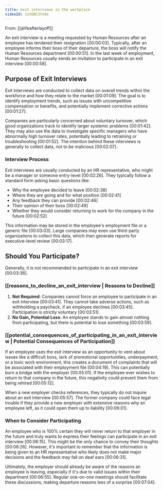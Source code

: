 ```yaml
---
title: exit interviews in the workplace
videoId: 1vSGNC3Yn0s
---
```


From: [[alifeafterlayoff]] <br/> 

An exit interview is a meeting requested by Human Resources after an employee has tendered their resignation <a class="yt-timestamp" data-t="00:00:03">[00:00:03]</a>. Typically, after an employee informs their boss of their departure, the boss will notify the Human Resources department <a class="yt-timestamp" data-t="00:00:51">[00:00:51]</a>. In the last week of employment, Human Resources usually sends an invitation to participate in an exit interview <a class="yt-timestamp" data-t="00:00:58">[00:00:58]</a>.

## Purpose of Exit Interviews

Exit interviews are conducted to collect data on overall trends within the workforce and how they relate to the market <a class="yt-timestamp" data-t="00:01:09">[00:01:09]</a>. The goal is to identify employment trends, such as issues with uncompetitive compensation or benefits, and potentially implement corrective actions <a class="yt-timestamp" data-t="00:01:27">[00:01:27]</a>.

Companies are particularly concerned about voluntary turnover, which good organizations track to identify larger systemic problems <a class="yt-timestamp" data-t="00:01:42">[00:01:42]</a>. They may also use the data to investigate specific managers who have abnormally high turnover rates, potentially leading to retraining or troubleshooting <a class="yt-timestamp" data-t="00:01:52">[00:01:52]</a>. The intention behind these interviews is generally to collect data, not to be malicious <a class="yt-timestamp" data-t="00:02:07">[00:02:07]</a>.

### Interview Process

Exit interviews are usually conducted by an HR representative, who might be a manager or someone entry-level <a class="yt-timestamp" data-t="00:02:26">[00:02:26]</a>. They typically follow a standard form asking basic questions like:
*   Why the employee decided to leave <a class="yt-timestamp" data-t="00:02:38">[00:02:38]</a>
*   Where they are going and for what position <a class="yt-timestamp" data-t="00:02:41">[00:02:41]</a>
*   Any feedback they can provide <a class="yt-timestamp" data-t="00:02:46">[00:02:46]</a>
*   Their opinion of their boss <a class="yt-timestamp" data-t="00:02:49">[00:02:49]</a>
*   Whether they would consider returning to work for the company in the future <a class="yt-timestamp" data-t="00:02:52">[00:02:52]</a>

This information may be stored in the employee's employment file or a generic file <a class="yt-timestamp" data-t="00:03:03">[00:03:03]</a>. Large companies may even use third-party organizations to collect this data, which then generate reports for executive-level review <a class="yt-timestamp" data-t="00:03:17">[00:03:17]</a>.

## Should You Participate?

Generally, it is not recommended to participate in an exit interview <a class="yt-timestamp" data-t="00:03:36">[00:03:36]</a>.

### [[reasons_to_decline_an_exit_interview | Reasons to Decline]]

1.  **Not Required**: Companies cannot force an employee to participate in an exit interview <a class="yt-timestamp" data-t="00:03:41">[00:03:41]</a>. They cannot take adverse actions, such as withholding a paycheck, if an employee declines <a class="yt-timestamp" data-t="00:03:45">[00:03:45]</a>. Participation is strictly voluntary <a class="yt-timestamp" data-t="00:03:51">[00:03:51]</a>.
2.  **No Gain, Potential Loss**: An employee stands to gain almost nothing from participating, but there is potential to lose something <a class="yt-timestamp" data-t="00:03:59">[00:03:59]</a>.

### [[potential_consequences_of_participating_in_an_exit_interview | Potential Consequences of Participation]]

If an employee uses the exit interview as an opportunity to vent about issues like a difficult boss, lack of promotional opportunities, underpayment, or a toxic work environment, this creates a document of complaints that will be associated with their employment file <a class="yt-timestamp" data-t="00:04:19">[00:04:19]</a>. This can potentially burn a bridge with the employer <a class="yt-timestamp" data-t="00:05:01">[00:05:01]</a>. If the employee ever wishes to return to that company in the future, this negativity could prevent them from being rehired <a class="yt-timestamp" data-t="00:05:12">[00:05:12]</a>.

When a new employer checks references, they typically do not inquire about an exit interview <a class="yt-timestamp" data-t="00:05:57">[00:05:57]</a>. The former company could face legal trouble if they provide a new employer with extensive reasons why an employee left, as it could open them up to liability <a class="yt-timestamp" data-t="00:06:01">[00:06:01]</a>.

### When to Consider Participating

An employee who is 100% certain they will never return to that employer in the future and truly wants to express their feelings can participate in an exit interview <a class="yt-timestamp" data-t="00:06:15">[00:06:15]</a>. This might be the only chance to convey their thoughts <a class="yt-timestamp" data-t="00:06:26">[00:06:26]</a>. However, it's important to remember that the information is being given to an HR representative who likely does not make major decisions and the feedback may fall on deaf ears <a class="yt-timestamp" data-t="00:06:31">[00:06:31]</a>.

Ultimately, the employer should already be aware of the reasons an employee is leaving, especially if it's due to valid issues within their department <a class="yt-timestamp" data-t="00:06:55">[00:06:55]</a>. Regular one-on-one meetings should facilitate these discussions, making departure reasons less of a surprise <a class="yt-timestamp" data-t="00:07:04">[00:07:04]</a>.